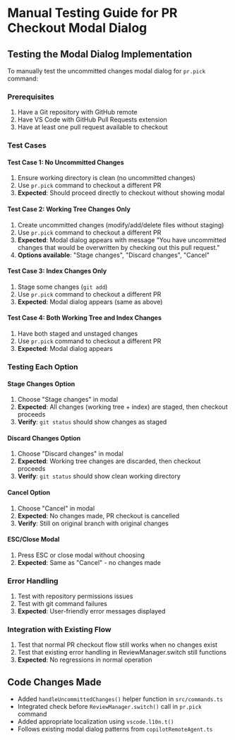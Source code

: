 # Manual Testing Guide for PR Checkout Modal Dialog

## Testing the Modal Dialog Implementation

To manually test the uncommitted changes modal dialog for `pr.pick` command:

### Prerequisites
1. Have a Git repository with GitHub remote
2. Have VS Code with GitHub Pull Requests extension
3. Have at least one pull request available to checkout

### Test Cases

#### Test Case 1: No Uncommitted Changes
1. Ensure working directory is clean (no uncommitted changes)
2. Use `pr.pick` command to checkout a different PR
3. **Expected**: Should proceed directly to checkout without showing modal

#### Test Case 2: Working Tree Changes Only
1. Create uncommitted changes (modify/add/delete files without staging)
2. Use `pr.pick` command to checkout a different PR
3. **Expected**: Modal dialog appears with message "You have uncommitted changes that would be overwritten by checking out this pull request."
4. **Options available**: "Stage changes", "Discard changes", "Cancel"

#### Test Case 3: Index Changes Only
1. Stage some changes (`git add`)
2. Use `pr.pick` command to checkout a different PR
3. **Expected**: Modal dialog appears (same as above)

#### Test Case 4: Both Working Tree and Index Changes
1. Have both staged and unstaged changes
2. Use `pr.pick` command to checkout a different PR
3. **Expected**: Modal dialog appears

### Testing Each Option

#### Stage Changes Option
1. Choose "Stage changes" in modal
2. **Expected**: All changes (working tree + index) are staged, then checkout proceeds
3. **Verify**: `git status` should show changes as staged

#### Discard Changes Option
1. Choose "Discard changes" in modal
2. **Expected**: Working tree changes are discarded, then checkout proceeds
3. **Verify**: `git status` should show clean working directory

#### Cancel Option
1. Choose "Cancel" in modal
2. **Expected**: No changes made, PR checkout is cancelled
3. **Verify**: Still on original branch with original changes

#### ESC/Close Modal
1. Press ESC or close modal without choosing
2. **Expected**: Same as "Cancel" - no changes made

### Error Handling
1. Test with repository permissions issues
2. Test with git command failures
3. **Expected**: User-friendly error messages displayed

### Integration with Existing Flow
1. Test that normal PR checkout flow still works when no changes exist
2. Test that existing error handling in ReviewManager.switch still functions
3. **Expected**: No regressions in normal operation

## Code Changes Made

- Added `handleUncommittedChanges()` helper function in `src/commands.ts`
- Integrated check before `ReviewManager.switch()` call in `pr.pick` command
- Added appropriate localization using `vscode.l10n.t()`
- Follows existing modal dialog patterns from `copilotRemoteAgent.ts`